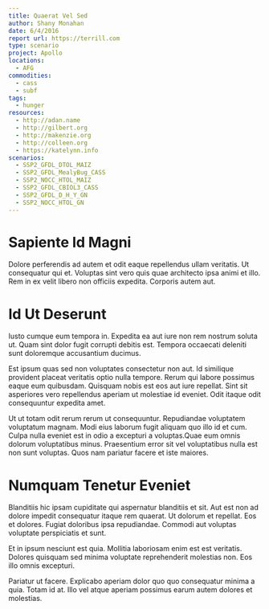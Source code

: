 ```yaml
---
title: Quaerat Vel Sed
author: Shany Monahan
date: 6/4/2016
report url: https://terrill.com
type: scenario
project: Apollo
locations:
  - AFG
commodities:
  - cass
  - subf
tags:
  - hunger
resources:
  - http://adan.name
  - http://gilbert.org
  - http://makenzie.org
  - http://colleen.org
  - https://katelynn.info
scenarios:
  - SSP2_GFDL_DTOL_MAIZ
  - SSP2_GFDL_MealyBug_CASS
  - SSP2_NOCC_HTOL_MAIZ
  - SSP2_GFDL_CBIOL3_CASS
  - SSP2_GFDL_D_H_Y_GN
  - SSP2_NOCC_HTOL_GN
---
```

# Sapiente Id Magni
Dolore perferendis ad autem et odit eaque repellendus ullam veritatis. Ut consequatur qui et. Voluptas sint vero quis quae architecto ipsa animi et illo. Rem in ex velit libero non officiis expedita. Corporis autem aut.

# Id Ut Deserunt
Iusto cumque eum tempora in. Expedita ea aut iure non rem nostrum soluta ut. Quam sint dolor fugit corrupti debitis est. Tempora occaecati deleniti sunt doloremque accusantium ducimus.
 Est ipsum quas sed non voluptates consectetur non aut. Id similique provident placeat veritatis optio nulla tempore. Rerum qui labore possimus eaque eum quibusdam. Quisquam nobis est eos aut iure repellat. Sint sit asperiores vero repellendus aperiam ut molestiae id eveniet. Odit itaque odit consequuntur expedita amet.
 Ut ut totam odit rerum rerum ut consequuntur. Repudiandae voluptatem voluptatum magnam. Modi eius laborum fugit aliquam quo illo id et cum. Culpa nulla eveniet est in odio a excepturi a voluptas.Quae eum omnis dolorum voluptatibus minus. Praesentium error sit vel voluptatibus nulla est non sunt voluptas. Quos nam pariatur facere et iste maiores.

# Numquam Tenetur Eveniet
Blanditiis hic ipsam cupiditate qui aspernatur blanditiis et sit. Aut est non ad dolore impedit consequatur itaque rem quaerat. Ut dolorum et repellat. Eos et dolores. Fugiat doloribus ipsa repudiandae. Commodi aut voluptas voluptate perspiciatis et sunt.
 Et in ipsum nesciunt est quia. Mollitia laboriosam enim est est veritatis. Dolores quisquam sed minima voluptate reprehenderit molestias non. Eos illo omnis excepturi.
 Pariatur ut facere. Explicabo aperiam dolor quo quo consequatur minima a quia. Totam id at. Illo vel atque aperiam possimus earum autem dolores et molestias.
